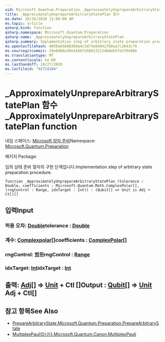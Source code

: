 ```yaml
---
uid: Microsoft.Quantum.Preparation._ApproximatelyUnprepareArbitraryStatePlan
title: _ApproximatelyUnprepareArbitraryStatePlan 함수
ms.date: 10/26/2020 12:00:00 AM
ms.topic: article
qsharp.kind: function
qsharp.namespace: Microsoft.Quantum.Preparation
qsharp.name: _ApproximatelyUnprepareArbitraryStatePlan
qsharp.summary: Implementation step of arbitrary state preparation procedure.
ms.openlocfilehash: 4050a65b0830da4c3d73e84942780aa7c2643c76
ms.sourcegitcommit: 29e0d88a30e4166fa580132124b0eb57e1f0e986
ms.translationtype: MT
ms.contentlocale: ko-KR
ms.lasthandoff: 10/27/2020
ms.locfileid: "92724204"
---
```

# <a name="_approximatelyunpreparearbitrarystateplan-function"></a><span data-ttu-id="bb293-102">_ApproximatelyUnprepareArbitraryStatePlan 함수</span><span class="sxs-lookup"><span data-stu-id="bb293-102">_ApproximatelyUnprepareArbitraryStatePlan function</span></span>

<span data-ttu-id="bb293-103">네임 스페이스: [Microsoft 양자 준비](xref:Microsoft.Quantum.Preparation)</span><span class="sxs-lookup"><span data-stu-id="bb293-103">Namespace: [Microsoft.Quantum.Preparation](xref:Microsoft.Quantum.Preparation)</span></span>

<span data-ttu-id="bb293-104">패키지 [](https://nuget.org/packages/)</span><span class="sxs-lookup"><span data-stu-id="bb293-104">Package: [](https://nuget.org/packages/)</span></span>


<span data-ttu-id="bb293-105">임의 상태 준비 절차의 구현 단계입니다.</span><span class="sxs-lookup"><span data-stu-id="bb293-105">Implementation step of arbitrary state preparation procedure.</span></span>

```qsharp
function _ApproximatelyUnprepareArbitraryStatePlan (tolerance : Double, coefficients : Microsoft.Quantum.Math.ComplexPolar[], (rngControl : Range, idxTarget : Int)) : (Qubit[] => Unit is Adj + Ctl)[]
```


## <a name="input"></a><span data-ttu-id="bb293-106">입력</span><span class="sxs-lookup"><span data-stu-id="bb293-106">Input</span></span>

### <a name="tolerance--double"></a><span data-ttu-id="bb293-107">허용 오차: [Double](xref:microsoft.quantum.lang-ref.double)</span><span class="sxs-lookup"><span data-stu-id="bb293-107">tolerance : [Double](xref:microsoft.quantum.lang-ref.double)</span></span>




### <a name="coefficients--complexpolar"></a><span data-ttu-id="bb293-108">계수: [Complexpolar](xref:Microsoft.Quantum.Math.ComplexPolar)[]</span><span class="sxs-lookup"><span data-stu-id="bb293-108">coefficients : [ComplexPolar](xref:Microsoft.Quantum.Math.ComplexPolar)[]</span></span>




### <a name="rngcontrol--range"></a><span data-ttu-id="bb293-109">rngControl: [범위](xref:microsoft.quantum.lang-ref.range)</span><span class="sxs-lookup"><span data-stu-id="bb293-109">rngControl : [Range](xref:microsoft.quantum.lang-ref.range)</span></span>




### <a name="idxtarget--int"></a><span data-ttu-id="bb293-110">idxTarget: [Int](xref:microsoft.quantum.lang-ref.int)</span><span class="sxs-lookup"><span data-stu-id="bb293-110">idxTarget : [Int](xref:microsoft.quantum.lang-ref.int)</span></span>





## <a name="output--qubit--unit-adj--ctl"></a><span data-ttu-id="bb293-111">출력: [Adj](xref:microsoft.quantum.lang-ref.qubit)[] => [Unit](xref:microsoft.quantum.lang-ref.unit) + Ctl []</span><span class="sxs-lookup"><span data-stu-id="bb293-111">Output : [Qubit](xref:microsoft.quantum.lang-ref.qubit)[] => [Unit](xref:microsoft.quantum.lang-ref.unit) Adj + Ctl[]</span></span>



## <a name="see-also"></a><span data-ttu-id="bb293-112">참고 항목</span><span class="sxs-lookup"><span data-stu-id="bb293-112">See Also</span></span>

- [<span data-ttu-id="bb293-113">PrepareArbitraryState.</span><span class="sxs-lookup"><span data-stu-id="bb293-113">Microsoft.Quantum.Preparation.PrepareArbitraryState</span></span>](xref:Microsoft.Quantum.Preparation.PrepareArbitraryState)
- [<span data-ttu-id="bb293-114">MultiplexPauli입니다.</span><span class="sxs-lookup"><span data-stu-id="bb293-114">Microsoft.Quantum.Canon.MultiplexPauli</span></span>](xref:Microsoft.Quantum.Canon.MultiplexPauli)